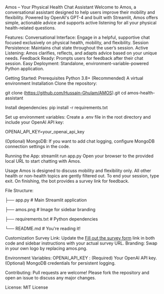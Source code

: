 Amos – Your Physical Health Chat Assistant
Welcome to Amos, a conversational assistant designed to help users improve their mobility and flexibility. Powered by OpenAI's GPT-4 and built with Streamlit, Amos offers simple, actionable advice and supports active listening for all your physical health-related questions.


Features:
Conversational Interface: Engage in a helpful, supportive chat focused exclusively on physical health, mobility, and flexibility.
Session Persistence: Maintains chat state throughout the user’s session.
Active Listening: Amos clarifies, reflects, and adapts advice based on your unique needs.
Feedback Ready: Prompts users for feedback after their chat session.
Easy Deployment: Standalone, environment-variable-powered Python application.

Getting Started:
Prerequisites
Python 3.8+
(Recommended) A virtual environment
Installation
Clone the repository:

git clone (https://github.com/Hussain-Ghulam/AMOS).git
cd amos-health-assistant

Install dependencies:
pip install -r requirements.txt

Set up environment variables:
Create a .env file in the root directory and include your OpenAI API key:

OPENAI_API_KEY=your_openai_api_key

(Optional) MongoDB:
If you want to add chat logging, configure MongoDB connection settings in the code.

Running the App:
streamlit run app.py
Open your browser to the provided local URL to start chatting with Amos.

Usage
Amos is designed to discuss mobility and flexibility only.
All other health or non-health topics are gently filtered out.
To end your session, type exit.
On finishing, the bot provides a survey link for feedback.


File Structure:


├── app.py            # Main Streamlit application

├── amos.png          # Image for sidebar branding

├── requirements.txt  # Python dependencies

└── README.md         # You're reading it!

Customization
Survey Link: Update the [Fill out the survey form]() link in both code and sidebar instructions with your actual survey URL.
Branding: Swap in your own logo by replacing amos.png.

Environment Variables:
OPENAI_API_KEY : (Required) Your OpenAI API key.
(Optional) MongoDB credentials for persistent logging.

Contributing:
Pull requests are welcome! Please fork the repository and open an issue to discuss any major changes.

License:
MIT License
